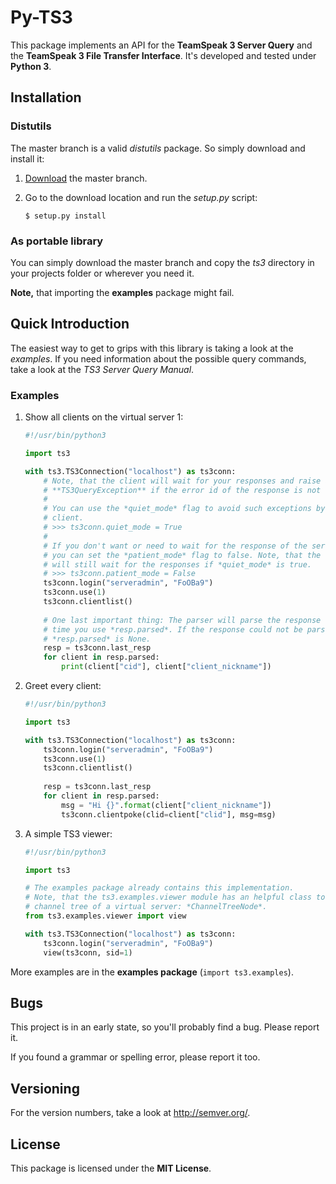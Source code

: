# Py-TS3
This package implements an API for the **TeamSpeak 3 Server Query** and the
**TeamSpeak 3 File Transfer Interface**. 
It's developed and tested under **Python 3**.

## Installation

### Distutils
The master branch is a valid *distutils* package. So simply download and install
it:

1.	[Download](https://github.com/benediktschmitt/emsm/archive/master.zip) the
    master branch.
	
2.	Go to the download location and run the *setup.py* script:

	```Shell
	$ setup.py install
	```
	
### As portable library
You can simply download the master branch and copy the *ts3* directory in
your projects folder or wherever you need it.

**Note,** that importing the **examples** package might fail.

## Quick Introduction
The easiest way to get to grips with this library is taking a look at the
*examples*.
If you need information about the possible query commands, take a look at the 
*TS3 Server Query Manual*.

### Examples
1. Show all clients on the virtual server 1:

	```Python
	#!/usr/bin/python3

	import ts3

	with ts3.TS3Connection("localhost") as ts3conn:
		# Note, that the client will wait for your responses and raise a
		# **TS3QueryException** if the error id of the response is not 0.
		# 
		# You can use the *quiet_mode* flag to avoid such exceptions by the 
		# client.
		# >>> ts3conn.quiet_mode = True
		# 
		# If you don't want or need to wait for the response of the server,
		# you can set the *patient_mode* flag to false. Note, that the client
		# will still wait for the responses if *quiet_mode* is true.
		# >>> ts3conn.patient_mode = False
		ts3conn.login("serveradmin", "FoOBa9")
		ts3conn.use(1)
		ts3conn.clientlist()
		
		# One last important thing: The parser will parse the response the first
		# time you use *resp.parsed*. If the response could not be parsed,
		# *resp.parsed* is None.
		resp = ts3conn.last_resp
		for client in resp.parsed:
			print(client["cid"], client["client_nickname"])	
	```

2. Greet every client:

	```Python
	#!/usr/bin/python3

	import ts3

	with ts3.TS3Connection("localhost") as ts3conn:
		ts3conn.login("serveradmin", "FoOBa9")
		ts3conn.use(1)
		ts3conn.clientlist()
		
		resp = ts3conn.last_resp
		for client in resp.parsed:
			msg = "Hi {}".format(client["client_nickname"])
			ts3conn.clientpoke(clid=client["clid"], msg=msg)
	```
	
3. A simple TS3 viewer:

	```Python
	#!/usr/bin/python3
	
	import ts3
	
	# The examples package already contains this implementation. 
	# Note, that the ts3.examples.viewer module has an helpful class to build 
	# channel tree of a virtual server: *ChannelTreeNode*.
	from ts3.examples.viewer import view
	
	with ts3.TS3Connection("localhost") as ts3conn:
		ts3conn.login("serveradmin", "FoOBa9")
		view(ts3conn, sid=1)
	```
	
More examples are in the **examples package** (```import ts3.examples```).

## Bugs
This project is in an early state, so you'll probably find a bug. Please report
it. 

If you found a grammar or spelling error, please report it too.

## Versioning
For the version numbers, take a look at http://semver.org/.

## License
This package is licensed under the **MIT License**. 
